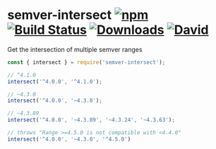 # semver-intersect [![npm](https://img.shields.io/npm/v/semver-intersect.svg)](https://www.npmjs.com/package/semver-intersect) [![Build Status](https://travis-ci.org/snyamathi/semver-intersect.svg?branch=master)](https://travis-ci.org/snyamathi/semver-intersect) [![Downloads](https://img.shields.io/npm/dm/semver-intersect.svg)](https://npm-stat.com/charts.html?package=semver-intersect) [![David](https://david-dm.org/snyamathi/semver-intersect.svg)](https://david-dm.org/snyamathi/semver-intersect)
Get the intersection of multiple semver ranges

```js
const { intersect } = require('semver-intersect');

// ^4.1.0
intersect('^4.0.0', '^4.1.0');

// ~4.3.0
intersect('^4.0.0', '~4.3.0');

// ~4.3.89
intersect('^4.0.0', '~4.3.89', '~4.3.24', '~4.3.63');

// throws "Range >=4.5.0 is not compatible with <4.4.0"
intersect('^4.0.0', '~4.3.0', '^4.5.0')
```
